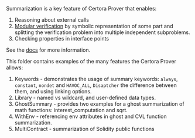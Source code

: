 
Summarization is a key feature of Certora Prover that enables:
1. Reasoning about external calls
2. [Modular verification](https://docs.certora.com/en/latest/docs/whitepaper/index.html#modularity) by symbolic representation of some part and splitting the verification problem into multiple independent subproblems. 
3. Checking properties in interface points 

See the [docs](https://docs.certora.com/en/latest/docs/cvl/methods.html#summaries) for more information.

This folder contains examples of the many features the Certora Prover allows:

1. Keywords - demonstrates the usage of summary keywords: `always`, `constant`, `nondet` and `HAVOC_ALL`, `Disaptcher` the difference between them, and using linking options.
2. Library - named vs wildcard, and user-defined data types. 
3. GhostSummary -  provides two examples for a  ghost summarization of math functions: interest_computation and sqrt. 
4. WithEnv - referencing env attributes in ghost and CVL function summarization. 
5. MultiContract - summarization of Solidity public functions 

